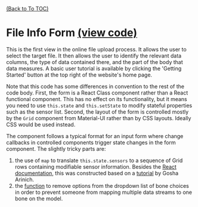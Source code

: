 [(Back to To TOC)](../TOC.md)
# File Info Form [(view code)](https://github.com/jpiland16/hmv_test/blob/master/src/components/upload-screen/FileInfoForm.js)
This is the first view in the online file upload process. It allows the user to select the target file. It then allows
the user to identify the relevant data columns, the type of data contained there, and the part of the body that data
measures. A basic user tutorial is available by clicking the 'Getting Started' button at the top right of the website's home page.

Note that this code has some differences in convention to the rest of the code body. 
First, the form is a React Class component
rather than a React functional component. This has no effect on its functionality, but it means you need to use `this.state`
and `this.setState` to modify stateful properties such as the sensor list.
Second, the layout of the form is controlled mostly by the `Grid` component from Material-UI rather than by CSS layouts. Ideally
CSS would be used instead.

The component follows a typical format for an input form where change callbacks in controlled components trigger state changes
in the form component. The slightly tricky parts are:
1. the use of `map` to translate `this.state.sensors` to a sequence of Grid rows containing modifiable sensor information. Besides
the [React documentation](https://reactjs.org/docs/lists-and-keys.html), this was constructed based on a [tutorial](https://goshakkk.name/array-form-inputs/) by Gosha Arinich.
2. the [function](https://github.com/jpiland16/hmv_test/blob/7e4793d126137fa7fd4d3cc651e95363cab2ee71/src/components/upload-screen/FileInfoForm.js#L57) to remove options from the dropdown list of bone choices
in order to prevent someone from mapping multiple data streams to one bone on the model.